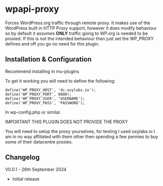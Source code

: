 # wpapi-proxy
Forces WordPress.org traffic through remote proxy.
It makes use of the WordPress built in HTTP Proxy support, however it does modify behaviour so by default it assumes **ONLY** traffic going to WP.org is needed to be proxied. If this is not the intended behaviour then just set the WP_PROXY defines and off you go no need for this plugin. 

## Installation & Configuration
Recommend installing in mu-plugins

To get it working you will need to define the following:
```
define('WP_PROXY_HOST', 'dc.oxylabs.io');
define('WP_PROXY_PORT', 8000);
define('WP_PROXY_USER', 'USERNAME');
define('WP_PROXY_PASS', 'PASSWORD');
```
In wp-config.php or similar. 

IMPORTANT THIS PLUGIN DOES NOT PROVIDE THE PROXY

You will need to setup the proxy yourselves, for testing I used oxylabs.io I am in no way affiliated with them other then spending a few pennies to buy some of their datacentre proxies.

## Changelog
V0.0.1 - 26th September 2024
- Initial release


